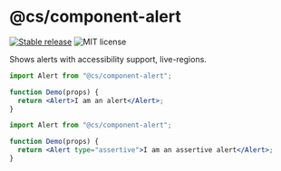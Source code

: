 # @cs/component-alert

[![Stable release](https://img.shields.io/npm/v/@ciceksepeti/cui/alert.svg)](https://npm.im/@ciceksepeti/cui/alert) ![MIT license](https://badgen.now.sh/badge/license/MIT)

Shows alerts with accessibility support, live-regions.

```jsx
import Alert from "@cs/component-alert";

function Demo(props) {
  return <Alert>I am an alert</Alert>;
}
```

```jsx
import Alert from "@cs/component-alert";

function Demo(props) {
  return <Alert type="assertive">I am an assertive alert</Alert>;
}
```